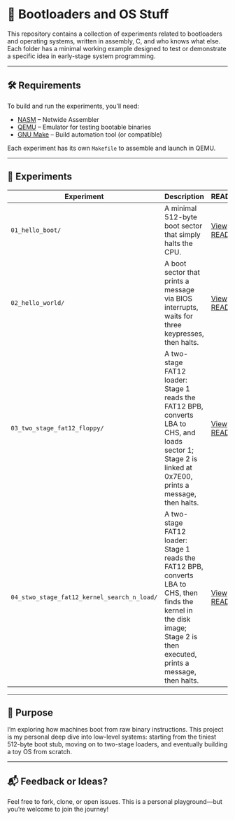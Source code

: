 # 🧵 Bootloaders and OS Stuff

This repository contains a collection of experiments related to bootloaders and operating systems, written in assembly, C, and who knows what else. Each folder has a minimal working example designed to test or demonstrate a specific idea in early-stage system programming.

---

## 🛠 Requirements

To build and run the experiments, you’ll need:

- [NASM](https://www.nasm.us/) – Netwide Assembler  
- [QEMU](https://www.qemu.org/) – Emulator for testing bootable binaries  
- [GNU Make](https://www.gnu.org/software/make/) – Build automation tool (or compatible)  

Each experiment has its own `Makefile` to assemble and launch in QEMU.

---

## 📂 Experiments

| Experiment                   | Description                                                        | README                                                                                                                                       |
|------------------------------|--------------------------------------------------------------------|----------------------------------------------------------------------------------------------------------------------------------------------|
| `01_hello_boot/`             | A minimal 512-byte boot sector that simply halts the CPU.          | [View README](https://github.com/LautaroJayat/bootloaders-and-os-stuff/tree/main/01_hello_boot)                                               |
| `02_hello_world/`            | A boot sector that prints a message via BIOS interrupts, waits for three keypresses, then halts. | [View README](https://github.com/LautaroJayat/bootloaders-and-os-stuff/tree/main/02_hello_world)                                              |
| `03_two_stage_fat12_floppy/` | A two-stage FAT12 loader: Stage 1 reads the FAT12 BPB, converts LBA to CHS, and loads sector 1; Stage 2 is linked at 0x7E00, prints a message, then halts. | [View README](https://github.com/LautaroJayat/bootloaders-and-os-stuff/tree/main/03_two_stage_fat12_floppy)                                    |
| `04_stwo_stage_fat12_kernel_search_n_load/` | A two-stage FAT12 loader: Stage 1 reads the FAT12 BPB, converts LBA to CHS, then finds the kernel in the disk image; Stage 2 is then executed, prints a message, then halts. | [View README](https://github.com/LautaroJayat/bootloaders-and-os-stuff/tree/main/04_stwo_stage_fat12_kernel_search_n_load)                                    |


---

## 📎 Purpose

I’m exploring how machines boot from raw binary instructions. This project is my personal deep dive into low-level systems: starting from the tiniest 512-byte boot stub, moving on to two-stage loaders, and eventually building a toy OS from scratch.

---

## 📬 Feedback or Ideas?

Feel free to fork, clone, or open issues. This is a personal playground—but you’re welcome to join the journey!
